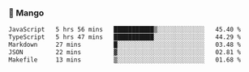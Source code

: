 ### 🥭 Mango

<!--START_SECTION:waka-->

```txt
JavaScript   5 hrs 56 mins   ███████████▒░░░░░░░░░░░░░   45.40 %
TypeScript   5 hrs 47 mins   ███████████░░░░░░░░░░░░░░   44.29 %
Markdown     27 mins         █░░░░░░░░░░░░░░░░░░░░░░░░   03.48 %
JSON         22 mins         ▓░░░░░░░░░░░░░░░░░░░░░░░░   02.81 %
Makefile     13 mins         ▒░░░░░░░░░░░░░░░░░░░░░░░░   01.68 %
```

<!--END_SECTION:waka-->
